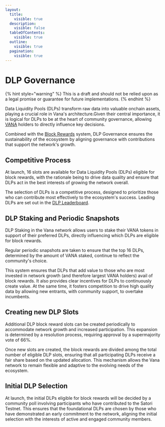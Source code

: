 ```yaml
---
layout:
  title:
    visible: true
  description:
    visible: false
  tableOfContents:
    visible: true
  outline:
    visible: true
  pagination:
    visible: true
---
```


# DLP Governance

{% hint style="warning" %}
This is a draft and should not be relied upon as a legal promise or guarantee for future implementations.
{% endhint %}

Data Liquidity Pools (DLPs) transform raw data into valuable onchain assets, playing a crucial role in Vana's architecture.Given their central importance, it is logical for DLPs to be at the heart of community governance, allowing [VANA](../../undefined/key-terms.md#vana-token-usdvana) holders to directly influence key decisions.&#x20;

Combined with the [Block Rewards](incentives.md) system, DLP Governance ensures the sustainability of the ecosystem by aligning governance with contributions that support the network's growth.

## Competitive Process

At launch, 16 slots are available for Data Liquidity Pools (DLPs) eligible for block rewards, with the rationale being to drive data quality and ensure that DLPs act in the best interests of growing the network overall.&#x20;

The selection of DLPs is a competitive process, designed to prioritize those who can contribute most effectively to the ecosystem's success. Leading DLPs are set out in the [DLP Leaderboard](https://docs.vana.org/vana/welcome-to-vana/dlp-leaderboard).&#x20;

## DLP Staking and Periodic Snapshots

DLP Staking in the Vana network allows users to stake their VANA tokens in support of their preferred DLPs, directly influencing which DLPs are eligible for block rewards.

Regular periodic snapshots are taken to ensure that the top 16 DLPs, determined by the amount of VANA staked, continue to reflect the community's choice.&#x20;

This system ensures that DLPs that add value to those who are most invested in network growth (and therefore largest VANA holders) avail of block rewards. It also provides clear incentives for DLPs to continuously create value.  At the same time, it fosters competition to drive high quality data by allowing new entrants, with community support, to overtake incumbents.

## Creating new DLP Slots

Additional DLP block reward slots can be created periodically to accommodate network growth and increased participation. This expansion is determined by a resolution process, requiring approval by a supermajority vote of 66%.&#x20;

Once new slots are created, the block rewards are divided among the total number of eligible DLP slots, ensuring that all participating DLPs receive a fair share based on the updated allocation. This mechanism allows the Vana network to remain flexible and adaptive to the evolving needs of the ecosystem.

## Initial DLP Selection

At launch, the initial DLPs eligible for block rewards will be decided by a community poll involving participants who have contributed to the Satori Testnet. This ensures that the foundational DLPs are chosen by those who have demonstrated an early commitment to the network, aligning the initial selection with the interests of active and engaged community members.
